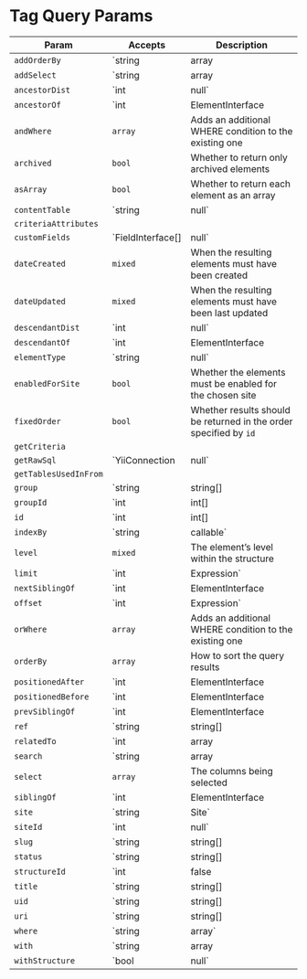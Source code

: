 # Tag Query Params

| Param                 | Accepts                              | Description
| --------------------- | ------------------------------------ | ---------------------------------------------------------------------------------
| `addOrderBy`          | `string|array|Expression`            | Adds additional ORDER BY columns to the query
| `addSelect`           | `string|array|Expression`            | Add more columns to the SELECT part of the query
| `ancestorDist`        | `int|null`                           | The maximum number of levels that results may be separated from `ancestorOf`
| `ancestorOf`          | `int|ElementInterface|null`          | The element (or its ID) that results must be an ancestor of
| `andWhere`            | `array`                              | Adds an additional WHERE condition to the existing one
| `archived`            | `bool`                               | Whether to return only archived elements
| `asArray`             | `bool`                               | Whether to return each element as an array
| `contentTable`        | `string|null`                        | The content table that will be joined by this query
| `criteriaAttributes`  |                                      |
| `customFields`        | `FieldInterface[]|null`              | The fields that may be involved in this query
| `dateCreated`         | `mixed`                              | When the resulting elements must have been created
| `dateUpdated`         | `mixed`                              | When the resulting elements must have been last updated
| `descendantDist`      | `int|null`                           | The maximum number of levels that results may be separated from `descendantOf`
| `descendantOf`        | `int|ElementInterface|null`          | The element (or its ID) that results must be a descendant of
| `elementType`         | `string|null`                        | The name of the `ElementInterface` class
| `enabledForSite`      | `bool`                               | Whether the elements must be enabled for the chosen site
| `fixedOrder`          | `bool`                               | Whether results should be returned in the order specified by `id`
| `getCriteria`         |                                      |
| `getRawSql`           | `YiiConnection|null`                 | Shortcut for `createCommand()->getRawSql()`
| `getTablesUsedInFrom` |                                      |
| `group`               | `string|string[]|TagGroup|null`      | Sets the `groupId` param based on a given tag group(s)’s handle(s)
| `groupId`             | `int|int[]|null`                     | The tag group ID(s) that the resulting tags must be in
| `id`                  | `int|int[]|false|null`               | The element ID(s)
| `indexBy`             | `string|callable`                    | The name of the column by which the query results should be indexed by
| `level`               | `mixed`                              | The element’s level within the structure
| `limit`               | `int|Expression`                     | Maximum number of records to be returned
| `nextSiblingOf`       | `int|ElementInterface|null`          | The element (or its ID) that the result must be the next sibling of
| `offset`              | `int|Expression`                     | Zero-based offset from where the records are to be returned
| `orWhere`             | `array`                              | Adds an additional WHERE condition to the existing one
| `orderBy`             | `array`                              | How to sort the query results
| `positionedAfter`     | `int|ElementInterface|null`          | The element (or its ID) that the results must be positioned after
| `positionedBefore`    | `int|ElementInterface|null`          | The element (or its ID) that the results must be positioned before
| `prevSiblingOf`       | `int|ElementInterface|null`          | The element (or its ID) that the result must be the previous sibling of
| `ref`                 | `string|string[]|null`               | The reference code(s) used to identify the element(s)
| `relatedTo`           | `int|array|ElementInterface|null`    | The element relation criteria
| `search`              | `string|array|SearchQuery|null`      | The search term to filter the resulting elements by
| `select`              | `array`                              | The columns being selected
| `siblingOf`           | `int|ElementInterface|null`          | The element (or its ID) that the results must be a sibling of
| `site`                | `string|Site`                        | Sets the `siteId` param based on a given site’s handle
| `siteId`              | `int|null`                           | The site ID that the elements should be returned in
| `slug`                | `string|string[]|null`               | The slug that resulting elements must have
| `status`              | `string|string[]|null`               | The status(es) that the resulting elements must have
| `structureId`         | `int|false|null`                     | The structure ID that should be used to join in the structureelements table
| `title`               | `string|string[]|null`               | The title that resulting elements must have
| `uid`                 | `string|string[]|null`               | The element UID(s)
| `uri`                 | `string|string[]|null`               | The URI that the resulting element must have
| `where`               | `string|array`                       | Query condition
| `with`                | `string|array|null`                  | The eager-loading declaration
| `withStructure`       | `bool|null`                          | Whether element structure data should automatically be left-joined into the query
